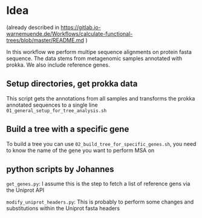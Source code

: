 # Idea 

(already described in https://gitlab.io-warnemuende.de/Workflows/calculate-functional-trees/blob/master/README.md )

In this workflow we perform multipe sequence alignments on protein fasta sequence. The data stems from metagenomic samples annotated with prokka. We also include reference genes.

## Setup directories, get prokka data

This script gets the annotations from all samples and transforms the prokka annotated sequences to a single line `01_general_setup_for_tree_analysis.sh`

## Build a tree with a specific gene

To build a tree you can use `02_build_tree_for_specific_genes.sh`, you need to know the name of the gene you want to perform MSA on

## python scripts by Johannes

`get_genes.py`: I assume this is the step to fetch a list of reference gens via the Uniprot API

`modify_uniprot_headers.py`: This is probably to perform some changes and substitutions within the Uniprot fasta headers

